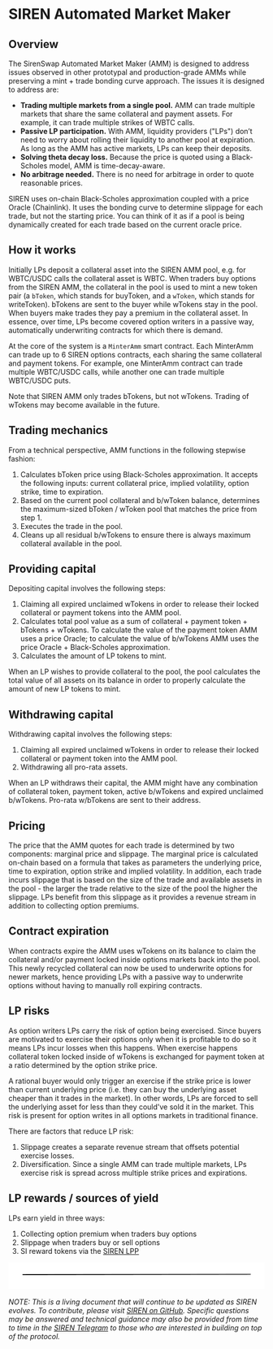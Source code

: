 # SIREN Automated Market Maker

## Overview

The SirenSwap Automated Market Maker \(AMM\) is designed to address issues observed in other prototypal and production-grade AMMs while preserving a mint + trade bonding curve approach. The issues it is designed to address are:

* **Trading multiple markets from a single pool.** AMM can trade multiple markets that share the same collateral and payment assets. For example, it can trade multiple strikes of WBTC calls.
* **Passive LP participation.** With AMM, liquidity providers \("LPs"\) don’t need to worry about rolling their liquidity to another pool at expiration. As long as the AMM has active markets, LPs can keep their deposits.
* **Solving theta decay loss.** Because the price is quoted using a Black-Scholes model, AMM is time-decay-aware.
* **No arbitrage needed.** There is no need for arbitrage in order to quote reasonable prices.

SIREN uses on-chain Black-Scholes approximation coupled with a price Oracle \(Chainlink\). It uses the bonding curve to determine slippage for each trade, but not the starting price. You can think of it as if a pool is being dynamically created for each trade based on the current oracle price.

## **How it works**

Initially LPs deposit a collateral asset into the SIREN AMM pool, e.g. for WBTC/USDC calls the collateral asset is WBTC. When traders buy options from the SIREN AMM, the collateral in the pool is used to mint a new token pair \(a `bToken`, which stands for buyToken, and a `wToken`, which stands for writeToken\). bTokens are sent to the buyer while wTokens stay in the pool. When buyers make trades they pay a premium in the collateral asset. In essence, over time, LPs become covered option writers in a passive way, automatically underwriting contracts for which there is demand.

At the core of the system is a `MinterAmm` smart contract. Each MinterAmm can trade up to 6 SIREN options contracts, each sharing the same collateral and payment tokens. For example, one MinterAmm contract can trade multiple WBTC/USDC calls, while another one can trade multiple WBTC/USDC puts.

Note that SIREN AMM only trades bTokens, but not wTokens. Trading of wTokens may become available in the future.

## **Trading mechanics**

From a technical perspective, AMM functions in the following stepwise fashion:

1. Calculates bToken price using Black-Scholes approximation. It accepts the following inputs: current collateral price, implied volatility, option strike, time to expiration.
2. Based on the current pool collateral and b/wToken balance, determines the maximum-sized bToken / wToken pool that matches the price from step 1.
3. Executes the trade in the pool.
4. Cleans up all residual b/wTokens to ensure there is always maximum collateral available in the pool.

## **Providing capital**

Depositing capital involves the following steps:

1. Claiming all expired unclaimed wTokens in order to release their locked collateral or payment tokens into the AMM pool.
2. Calculates total pool value as a sum of collateral + payment token + bTokens + wTokens. To calculate the value of the payment token AMM uses a price Oracle; to calculate the value of b/wTokens AMM uses the price Oracle + Black-Scholes approximation.
3. Calculates the amount of LP tokens to mint.

When an LP wishes to provide collateral to the pool, the pool calculates the total value of all assets on its balance in order to properly calculate the amount of new LP tokens to mint.

## **Withdrawing capital**

Withdrawing capital involves the following steps:

1. Claiming all expired unclaimed wTokens in order to release their locked collateral or payment token into the AMM pool.
2. Withdrawing all pro-rata assets.

When an LP withdraws their capital, the AMM might have any combination of collateral token, payment token, active b/wTokens and expired unclaimed b/wTokens. Pro-rata w/bTokens are sent to their address.

## **Pricing**

The price that the AMM quotes for each trade is determined by two components: marginal price and slippage. The marginal price is calculated on-chain based on a formula that takes as parameters the underlying price, time to expiration, option strike and implied volatility. In addition, each trade incurs slippage that is based on the size of the trade and available assets in the pool - the larger the trade relative to the size of the pool the higher the slippage. LPs benefit from this slippage as it provides a revenue stream in addition to collecting option premiums.

## **Contract expiration**

When contracts expire the AMM uses wTokens on its balance to claim the collateral and/or payment locked inside options markets back into the pool. This newly recycled collateral can now be used to underwrite options for newer markets, hence providing LPs with a passive way to underwrite options without having to manually roll expiring contracts.

## **LP risks**

As option writers LPs carry the risk of option being exercised. Since buyers are motivated to exercise their options only when it is profitable to do so it means LPs incur losses when this happens. When exercise happens collateral token locked inside of wTokens is exchanged for payment token at a ratio determined by the option strike price.

A rational buyer would only trigger an exercise if the strike price is lower than current underlying price \(i.e. they can buy the underlying asset cheaper than it trades in the market\). In other words, LPs are forced to sell the underlying asset for less than they could've sold it in the market. This risk is present for option writes in all options markets in traditional finance.

There are factors that reduce LP risk:

1. Slippage creates a separate revenue stream that offsets potential exercise losses.
2. Diversification. Since a single AMM can trade multiple markets, LPs exercise risk is spread across multiple strike prices and expirations.

## **LP rewards / sources of yield**

LPs earn yield in three ways:

1. Collecting option premium when traders buy options
2. Slippage when traders buy or sell options
3. SI reward tokens via the [SIREN LPP](https://sirenmarkets.medium.com/expanding-the-siren-lpp-c69969e25d41)

![](../.gitbook/assets/image.png)

_NOTE: This is a living document that will continue to be updated as SIREN evolves. To contribute, please visit_ [_SIREN on GitHub_](https://github.com/sirenmarkets/core)_. Specific questions may be answered and technical guidance may also be provided from time to time in the_ [_SIREN Telegram_](https://t.me/sirenmarkets) _to those who are interested in building on top of the protocol._


